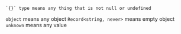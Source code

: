 	`{}` type means any thing that is not null or undefined
`object` means any object
`Record<string, never>` means empty object
`unknown` means any value
